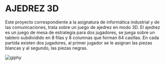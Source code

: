 # AJEDREZ 3D
Este proyecto correspondiente a la asignatura de informática industrial y de las comunicaciones, trata sobre un juego de ajedrez en modo 3D.
El ajedrez es un juego de mesa de estrategia para dos jugadores, se juega sobre un tablero subdividido en 8 filas y 8 columnas que forman 64 casillas.
En cada partida existen dos jugadores, al primer jugador se le asignan las piezas blancas y al segundo, las piezas negras.


![giphy](https://user-images.githubusercontent.com/61022558/166662205-5d0c68c3-42f8-429c-86f7-e09494c2dcdd.gif)
